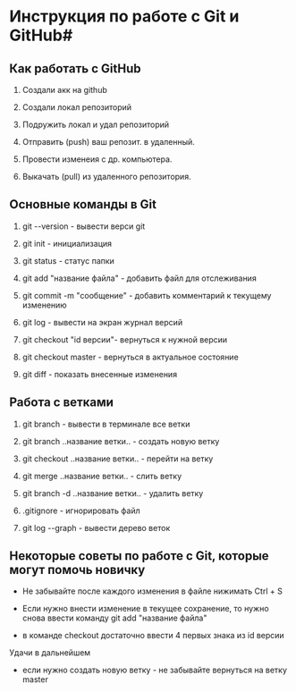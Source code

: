 # Инструкция по работе с Git и GitHub#

## Как работать с GitHub

1. Создали акк на github

2. Создали локал репозиторий

3. Подружить локал и удал репозиторий

4. Отправить (push) ваш репозит. в удаленный.

5. Провести изменеия с др. компьютера.

6. Выкачать (pull) из удаленного репозитория.

## Основные команды в Git

1. git --version - вывести верси git

2. git init - инициализация

3. git status - статус папки

4. git add "название файла" - добавить файл для отслеживания

5. git commit -m "сообщение" - добавить комментарий к текущему изменению

6. git log - вывести на экран журнал версий

7. git checkout "id версии"- вернуться к нужной версии

8. git checkout master - вернуться в актуальное состояние

9. git diff - показать внесенные изменения

## Работа с ветками ##

1. git branch - вывести в терминале все ветки

2. git branch ..название ветки.. - создать новую ветку

3. git checkout ..название ветки.. - перейти на ветку

4. git merge ..название ветки.. - слить ветку

5. git branch -d ..название ветки.. - удалить ветку

6. .gitignore - игнорировать файл

7. git log --graph - вывести дерево веток

## Некоторые советы по работе с Git, которые могут помочь новичку ##

* Не забывайте после каждого изменения в файле нижимать Ctrl + S

* Если нужно внести изменение в текущее сохранение, то нужно снова ввести команду git add "название файла"

* в команде checkout достаточно ввести 4 первых знака из id версии


Удачи в дальнейшем 

* если нужно создать новую ветку - не забывайте вернуться на ветку master
